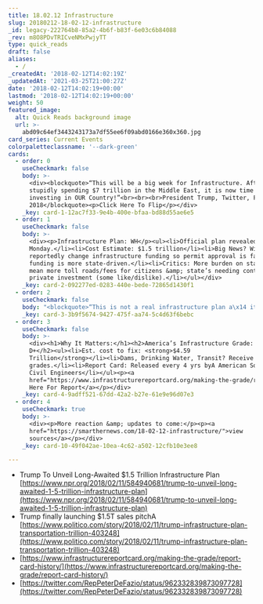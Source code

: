 ```yaml
---
title: 18.02.12 Infrastructure
slug: 20180212-18-02-12-infrastructure
_id: legacy-222764b8-85a2-4b6f-b83f-6e03c6b84088
_rev: m8O8PDvTRICveNMxPwjyTT
type: quick_reads
draft: false
aliases:
  - /
_createdAt: '2018-02-12T14:02:19Z'
_updatedAt: '2021-03-25T21:00:27Z'
date: '2018-02-12T14:02:19+00:00'
lastmod: '2018-02-12T14:02:19+00:00'
weight: 50
featured_image:
  alt: Quick Reads background image
  url: >-
    abd09c64ef3443243173a7df55ee6f09abd0166e360x360.jpg
card_series: Current Events
colorpaletteclassname: '--dark-green'
cards:
  - order: 0
    useCheckmark: false
    body: >-
      <div><blockquote>“This will be a big week for Infrastructure. After so
      stupidly spending $7 trillion in the Middle East, it is now time to start
      investing in OUR Country!”<br><br><br>President Trump, Twitter, Feb 12,
      2018</blockquote><p>Click Here To Flip</p></div>
    _key: card-1-12ac7f33-9e4b-400e-bfaa-bd88d55ae6e5
  - order: 1
    useCheckmark: false
    body: >-
      <div><p>Infrastructure Plan: WH</p><ul><li>Official plan revealed
      Monday.</li><li>Cost Estimate: $1.5 trillion</li><li>Big News? Will
      reportedly change infrastructure funding so permit approval is faster but
      funding is more state-driven.</li><li>Critics: More burden on states will
      mean more toll roads/fees for citizens &amp; state’s needing controversial
      private investment (some like/dislike).</li></ul></div>
    _key: card-2-092277ed-0283-440e-bede-72865d1430f1
  - order: 2
    useCheckmark: false
    body: "<blockquote>“This is not a real infrastructure plan a\x14 it’s simply another scam, an attempt by this administration to privatize critical government functions, and create windfalls for their buddies on Wall Street.”<br><br><br><br>Rep. Peter DeFazio (D-O) House Transportation Committee</blockquote>"
    _key: card-3-3b9f5674-9427-475f-aa74-5c4d63f6bebc
  - order: 3
    useCheckmark: false
    body: >-
      <div><h1>Why It Matters:</h1><h2>America’s Infrastructure Grade:
      D+</h2><ul><li>Est. cost to fix: <strong>$4.59
      Trillion</strong></li><li>Dams, Drinking Water, Transit? Receive “D”
      grades.</li><li>Report Card: Released every 4 yrs byA American Society of
      Civil Engineers</li></ul><p><a
      href="https://www.infrastructurereportcard.org/making-the-grade/report-card-history/">Click
      Here For Report</a></p></div>
    _key: card-4-9adff521-67dd-42a2-b27e-61e9e96d07e3
  - order: 4
    useCheckmark: true
    body: >-
      <div><p>More reaction &amp; updates to come:</p><p><a
      href="https://smarthernews.com/18-02-12-infrastructure/">view
      sources</a></p></div>
    _key: card-10-49f042ae-10ea-4c62-a502-12cfb10e3ee8

---
```

* Trump To Unveil Long-Awaited $1.5 Trillion Infrastructure Plan [https://www.npr.org/2018/02/11/584940681/trump-to-unveil-long-awaited-1-5-trillion-infrastructure-plan](https://www.npr.org/2018/02/11/584940681/trump-to-unveil-long-awaited-1-5-trillion-infrastructure-plan)
* Trump finally launching $1.5T sales pitchA [https://www.politico.com/story/2018/02/11/trump-infrastructure-plan-transportation-trillion-403248](https://www.politico.com/story/2018/02/11/trump-infrastructure-plan-transportation-trillion-403248)
* [https://www.infrastructurereportcard.org/making-the-grade/report-card-history/](https://www.infrastructurereportcard.org/making-the-grade/report-card-history/)
* [https://twitter.com/RepPeterDeFazio/status/962332839873097728](https://twitter.com/RepPeterDeFazio/status/962332839873097728)